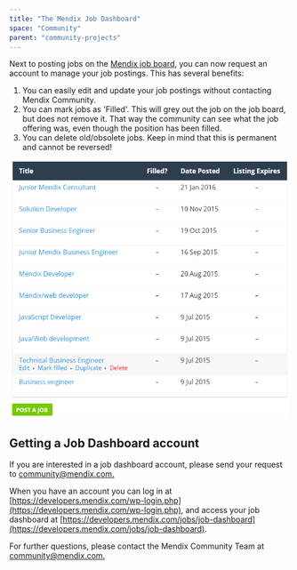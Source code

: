 ```yaml
---
title: "The Mendix Job Dashboard"
space: "Community"
parent: "community-projects"
---
```

Next to posting jobs on the [Mendix job board](https://developers.mendix.com/jobs/), you can now request an account to manage your job postings. This has several benefits:

1.  You can easily edit and update your job postings without contacting Mendix Community.
2.  You can mark jobs as 'Filled'. This will grey out the job on the job board, but does not remove it. That way the community can see what the job offering was, even though the position has been filled.
3.  You can delete old/obsolete jobs. Keep in mind that this is permanent and cannot be reversed!

![](attachments/19203315/19399088.png)

## Getting a Job Dashboard account

If you are interested in a job dashboard account, please send your request to [community@mendix.com.](mailto:community@mendix.com.)

When you have an account you can log in at [https://developers.mendix.com/wp-login.php](https://developers.mendix.com/wp-login.php), and access your job dashboard at [https://developers.mendix.com/jobs/job-dashboard](https://developers.mendix.com/jobs/job-dashboard).

For further questions, please contact the Mendix Community Team at [community@mendix.com.](mailto:community@mendix.com.)
